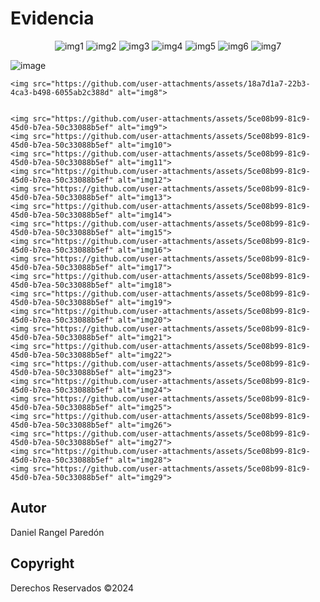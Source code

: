 # Evidencia
<p align="center">
    <img src="https://github.com/user-attachments/assets/b1699766-f157-4931-9077-fc35e9e542d5" alt="img1">
    <img src="https://github.com/user-attachments/assets/5ce08b99-81c9-45d0-b7ea-50c33088b5ef" alt="img2">
    <img src="https://github.com/user-attachments/assets/4e964bed-7b43-4cfc-9bf5-65750a1ead3d" alt="img3">
    <img src="https://github.com/user-attachments/assets/d0cb790f-5f56-4481-af9d-cc728290660a" alt="img4">
    <img src="https://github.com/user-attachments/assets/87baa3a0-d9a1-4b5f-9161-8cfae1a7c582" alt="img5">
    <img src="https://github.com/user-attachments/assets/dfc5e963-248f-424c-b4e9-e2eb5a19abe9" alt="img6">
    <img src="https://github.com/user-attachments/assets/b9ff11fc-2952-47e2-9709-fba5ccc5947e" alt="img7">


![image](https://github.com/user-attachments/assets/18a7d1a7-22b3-4ca3-b498-6055ab2c388d)


    <img src="https://github.com/user-attachments/assets/18a7d1a7-22b3-4ca3-b498-6055ab2c388d" alt="img8">

    
    <img src="https://github.com/user-attachments/assets/5ce08b99-81c9-45d0-b7ea-50c33088b5ef" alt="img9">
    <img src="https://github.com/user-attachments/assets/5ce08b99-81c9-45d0-b7ea-50c33088b5ef" alt="img10">
    <img src="https://github.com/user-attachments/assets/5ce08b99-81c9-45d0-b7ea-50c33088b5ef" alt="img11">
    <img src="https://github.com/user-attachments/assets/5ce08b99-81c9-45d0-b7ea-50c33088b5ef" alt="img12">
    <img src="https://github.com/user-attachments/assets/5ce08b99-81c9-45d0-b7ea-50c33088b5ef" alt="img13">
    <img src="https://github.com/user-attachments/assets/5ce08b99-81c9-45d0-b7ea-50c33088b5ef" alt="img14">
    <img src="https://github.com/user-attachments/assets/5ce08b99-81c9-45d0-b7ea-50c33088b5ef" alt="img15">
    <img src="https://github.com/user-attachments/assets/5ce08b99-81c9-45d0-b7ea-50c33088b5ef" alt="img16">
    <img src="https://github.com/user-attachments/assets/5ce08b99-81c9-45d0-b7ea-50c33088b5ef" alt="img17">
    <img src="https://github.com/user-attachments/assets/5ce08b99-81c9-45d0-b7ea-50c33088b5ef" alt="img18">
    <img src="https://github.com/user-attachments/assets/5ce08b99-81c9-45d0-b7ea-50c33088b5ef" alt="img19">
    <img src="https://github.com/user-attachments/assets/5ce08b99-81c9-45d0-b7ea-50c33088b5ef" alt="img20">
    <img src="https://github.com/user-attachments/assets/5ce08b99-81c9-45d0-b7ea-50c33088b5ef" alt="img21">
    <img src="https://github.com/user-attachments/assets/5ce08b99-81c9-45d0-b7ea-50c33088b5ef" alt="img22">
    <img src="https://github.com/user-attachments/assets/5ce08b99-81c9-45d0-b7ea-50c33088b5ef" alt="img23">
    <img src="https://github.com/user-attachments/assets/5ce08b99-81c9-45d0-b7ea-50c33088b5ef" alt="img24">
    <img src="https://github.com/user-attachments/assets/5ce08b99-81c9-45d0-b7ea-50c33088b5ef" alt="img25">
    <img src="https://github.com/user-attachments/assets/5ce08b99-81c9-45d0-b7ea-50c33088b5ef" alt="img26">
    <img src="https://github.com/user-attachments/assets/5ce08b99-81c9-45d0-b7ea-50c33088b5ef" alt="img27">
    <img src="https://github.com/user-attachments/assets/5ce08b99-81c9-45d0-b7ea-50c33088b5ef" alt="img28">
    <img src="https://github.com/user-attachments/assets/5ce08b99-81c9-45d0-b7ea-50c33088b5ef" alt="img29">
</p>

## Autor
Daniel Rangel Paredón

## Copyright
Derechos Reservados ©2024
